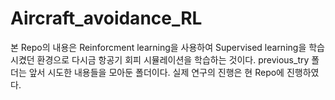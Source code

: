 # Aircraft_avoidance_RL
본 Repo의 내용은 Reinforcment learning을 사용하여 Supervised learning을 학습시켰던 환경으로 다시금 항공기 회피 시뮬레이션을 학습하는 것이다.  previous_try 폴더는 앞서 시도한 내용들을 모아둔 폴더이다. 실제 연구의 진행은 현 Repo에 진행하였다. 
